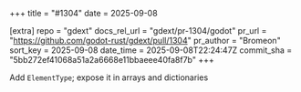 +++
title = "#1304"
date = 2025-09-08

[extra]
repo = "gdext"
docs_rel_url = "gdext/pr-1304/godot"
pr_url = "https://github.com/godot-rust/gdext/pull/1304"
pr_author = "Bromeon"
sort_key = 2025-09-08
date_time = 2025-09-08T22:24:47Z
commit_sha = "5bb272ef41068a51a2a6668e11bbaeee40fa8f7b"
+++

Add `ElementType`; expose it in arrays and dictionaries
